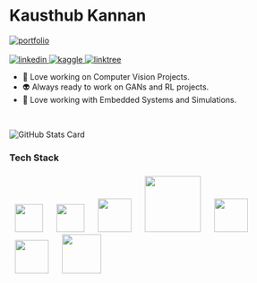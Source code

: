 <h1> Kausthub Kannan </h1>
<a href="https://portfoliokk007.netlify.app/" target="_blank">
  <img src="https://img.shields.io/badge/Neural Network Dev-A2FF86?style=for-the-badge&logoColor=white" alt="portfolio"/>
</a> <br><br>

<a href="https://www.linkedin.com/in/kausthub-kannan-dev007kk/" target="_blank">
  <img src="https://img.shields.io/badge/LinkedIn-A2FF86?style=for-the-badge&logoColor=white" alt="linkedin"/>
 </a>  
<!--   <a href="https://instagram.com/alsiam.dev" target="_blank">
  <img src="https://img.shields.io/badge/Instagram-fe4164?style=for-the-badge&logo=instagram&logoColor=white" alt="alsiam" />
 </a>  -->
 <a href="https://www.kaggle.com/kausthubkannan" target="_blank">
  <img src="https://img.shields.io/badge/Kaggle-A2FF86?style=for-the-badge&logoColor=white" alt="kaggle"/>
 </a>
  <a href="https://linktr.ee/kausthub_kannan" target="_blank">
  <img src="https://img.shields.io/badge/Linktree-A2FF86?style=for-the-badge&logoColor=white" alt="linktree"/>
 </a>  

<p> </p>

<ul>
  
<li> 🤖 Love working on Computer Vision Projects.
  
<li> 👽 Always ready to work on GANs and RL projects.
  
<li> 👾 Love working with Embedded Systems and Simulations.  

</ul>

<br />

![GitHub Stats Card](https://github-readme-stats.vercel.app/api?username=kausthub-kannan&count_private=true&theme=merko&show_icons=true&count_private=true&sanitize=true)

<h3>Tech Stack<h3>
<div>
  <img src="https://upload.wikimedia.org/wikipedia/commons/1/10/PyTorch_logo_icon.svg" style="width: 50px;" hspace="10" /> 
  <img src="https://upload.wikimedia.org/wikipedia/commons/2/2d/Tensorflow_logo.svg" style="width: 50px;" hspace="10">
  <img src="https://upload.wikimedia.org/wikipedia/commons/8/8a/QiskitBlocks_Icon.png" style="width: 60px"  hspace="10" />
  <img src="https://upload.wikimedia.org/wikipedia/commons/d/d9/Node.js_logo.svg" style="width: 100px"  hspace="10" />
  <img src="https://upload.wikimedia.org/wikipedia/commons/d/dc/Mongodb-icon.svg" style="width: 60px"  hspace="10" />
  <img src="https://upload.wikimedia.org/wikipedia/commons/4/47/React.svg" style="width: 60px"  hspace="10" />
  <img src="https://upload.wikimedia.org/wikipedia/commons/2/2b/Kali-dragon-icon.svg" style="width: 70px"  hspace="10" />
</div>



